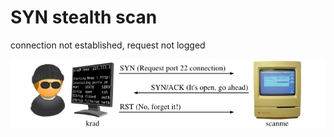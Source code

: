# SYN stealth scan

connection not established, request not logged

![](/static/wiki/stealth-port-scan.png)
